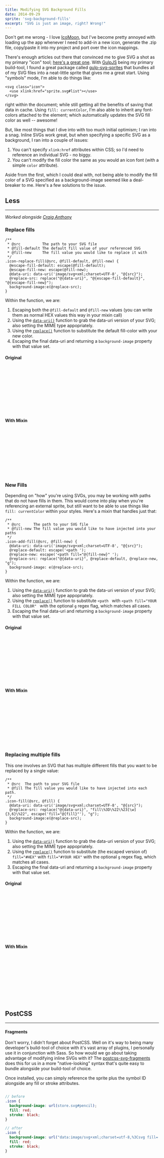 ```yaml
---
title: Modifying SVG Background Fills
date: 2014-09-29
sprite: 'svg-background-fills'
excerpt: "SVG is just an image, right? Wrong!"
---
```


Don't get me wrong - I love [IcoMoon](http://icomoon.io), but I've become pretty annoyed with loading up the app whenever I need to add-in a new icon, generate the .zip file, copy/paste it into my project and port over the icon mappings.

There's enough articles out there that convinced me to give SVG a shot as my primary "icon" tool; [here's a great one](http://css-tricks.com/svg-sprites-use-better-icon-fonts/). With [GulpJS](http://gulpjs.com) being my primary build-tool, I found a great package called [gulp-svg-sprites](https://www.npmjs.org/package/gulp-svg-sprites) that bundles all of my SVG files into a neat-little sprite that gives me a great start. Using "symbols" mode, I'm able to do things like:

```markup
<svg class="icon">
  <use xlink:href="sprite.svg#list"></use>
</svg>
```

right within the document; while still getting all the benefits of saving that data in cache. Using `fill: currentColor`, I'm also able to inherit any font-colors attached to the element; which automatically updates the SVG fill color as well -- awesome!

But, like most things that I dive into with too much initial optimism; I ran into a snag. Inline SVGs work great, but when specifying a specific SVG as a background, I ran into a couple of issues:

1. You can't specify `xlink:href` attributes within CSS; so I'd need to reference an individual SVG - no biggy.
1. You can't modify the fill color the same as you would an icon font (with a simple `color` attribute).

Aside from the first, which I could deal with, not being able to modify the fill color of a SVG specified as a background-image seemed like a deal-breaker to me. Here's a few solutions to the issue.

## Less
<hr>

*Worked alongside [Craig Anthony](https://twitter.com/Craig_Anthony)*

### Replace fills

```less
/**
 * @src          The path to your SVG file
 * @fill-default The default fill value of your referenced SVG
 * @fill-new     The fill value you would like to replace it with
 */
.icon-replace-fill(@src, @fill-default, @fill-new) {
  @escape-fill-default: escape(@fill-default);
  @escape-fill-new: escape(@fill-new);
  @data-uri: data-uri('image/svg+xml;charset=UTF-8', "@{src}");
  @replace-src: replace("@{data-uri}", "@{escape-fill-default}", "@{escape-fill-new}");
  background-image:e(@replace-src);
}
```

Within the function, we are:

1. Escaping both the `@fill-default` and `@fill-new` values (you can write them as normal HEX values this way in your mixin call)
1. Using the [`data-uri()`](http://lesscss.org/functions/#misc-functions-data-uri) function to grab the data-uri version of your SVG; also setting the MIME type appopriately.
1. Using the [`replace()`](http://lesscss.org/functions/#string-functions-replace) function to substitute the default fill-color with your new color.
1. Escaping the final data-uri and returning a `background-image` property with that value set.

<div class="u-flex u-flexCenter u-textCenter">
  <div class="u-mr--regular">
    <h4>Original</h4>
    <svg class="Icon Icon--xlarge"><use xlink:href="#picasa"></use></svg>
  </div>
  <div>
    <h4>With Mixin</h4>
    <svg class="Icon Icon--xlarge"><use xlink:href="#picasa-fill"></use></svg>
  </div>
</div>

### New Fills

Depending on "how" you're using SVGs, you may be working with paths that do not have fills in them. This would come into play when you're referencing an external sprite, but still want to be able to use things like `fill: currentColor` within your styles. Here's a mixin that handles just that:

```less
/**
 * @src      The path to your SVG file
 * @fill-new The fill value you would like to have injected into your paths
 */
.icon-add-fill(@src, @fill-new) {
  @data-uri: data-uri('image/svg+xml;charset=UTF-8', "@{src}");
  @replace-default: escape('<path ');
  @replace-new: escape('<path fill="@{fill-new}" ');
  @replace-src: replace("@{data-uri}", @replace-default, @replace-new, "g");
  background-image: e(@replace-src);
}
```

Within the function, we are:

1. Using the [`data-uri()`](http://lesscss.org/functions/#misc-functions-data-uri) function to grab the data-uri version of your SVG; also setting the MIME type appopriately.
1. Using the [`replace()`](http://lesscss.org/functions/#string-functions-replace) function to substitute `<path ` with `<path fill="YOUR FILL COLOR" ` with the optional `g` regex flag, which matches all cases.
1. Escaping the final data-uri and returning a `background-image` property with that value set.

<div class="u-flex u-flexCenter u-textCenter">
  <div class="u-mr--regular">
    <h4>Original</h4>
    <svg class="Icon Icon--xlarge"><use xlink:href="#twitter-default"></use></svg>
  </div>
  <div>
    <h4>With Mixin</h4>
    <svg class="Icon Icon--xlarge"><use xlink:href="#twitter-filled"></use></svg>
  </div>
</div>

### Replacing multiple fills

This one involves an SVG that has multiple different fills that you want to be replaced by a single value:

```less
/**
 * @src  The path to your SVG file
 * @fill The fill value you would like to have injected into each path.
 */
.icon-fill(@src, @fill) {
  @data-uri: data-uri('image/svg+xml;charset=UTF-8', "@{src}");
  @replace-src: replace("@{data-uri}", "fill\%3D\%22\%23[\w]{3,6}\%22", escape('fill="@{fill}"'), "g");
  background-image:e(@replace-src);
}
```

Within the function, we are:

1. Using the [`data-uri()`](http://lesscss.org/functions/#misc-functions-data-uri) function to grab the data-uri version of your SVG; also setting the MIME type appopriately.
1. Using the [`replace()`](http://lesscss.org/functions/#string-functions-replace) function to substitute (the escaped version of) `fill="#HEX"` with `fill="#YOUR HEX"` with the optional `g` regex flag, which matches all cases.
1. Escaping the final data-uri and returning a `background-image` property with that value set.

<div class="u-flex u-flexCenter u-textCenter">
  <div class="u-mr--regular">
    <h4>Original</h4>
    <svg class="Icon Icon--xlarge"><use xlink:href="#picasa"></use></svg>
  </div>
  <div>
    <h4>With Mixin</h4>
    <svg class="Icon Icon--xlarge"><use xlink:href="#picasa-filled"></use></svg>
  </div>
</div>

## PostCSS
<hr>

#### Fragments

Don't worry, I didn't forget about PostCSS. Well on it's way to being many developer's build-tool of choice with it's vast array of plugins, I personally use it in conjunction with Sass. So how would we go about taking advantage of modifying inline SVGs with it? The [postcss-svg-fragments](https://github.com/jonathantneal/postcss-svg-fragments) does this for us in a more "native-looking" syntax that's quite easy to bundle alongside your build-tool of choice.

Once installed, you can simply reference the sprite plus the symbol ID alongside any fill or stroke attributes.

```scss

// before
.icon {
  background-image: url(store.svg#pencil);
  fill: red;
  stroke: black;
}

// after
.icon {
  background-image: url("data:image/svg+xml;charset=utf-8,%3Csvg fill='red' stroke='black' viewBox='0 0 512 512' xmlns='http://www.w3.org/2000/svg'%3E %3Cpath d='M432 0c44.182 0 80 35.817 80 80 0 18.01-5.955 34.629-16 48l-32 32-112-112 32-32c13.371-10.045 29.989-16 48-16zm-400 368l-32 144 144-32 296-296-112-112-296 296zm325.789-186.211l-224 224-27.578-27.578 224-224 27.578 27.578z'/%3E %3C/svg%3E");
  fill: red;
  stroke: black;
}
```
